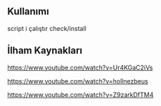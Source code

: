 <h2>Kullanımı</h2>

script i çalıştır
check/install 



<h2>İlham Kaynakları</h2>


https://www.youtube.com/watch?v=Ur4KGaC2iVs
<br>

https://www.youtube.com/watch?v=hollnezbeus


https://www.youtube.com/watch?v=Z9zarkDfTM4
